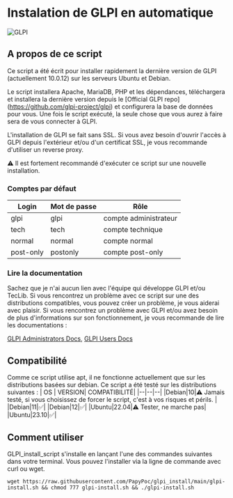 # Instalation de GLPI en automatique
 ![GLPI](https://glpi-project.org/wp-content/uploads/2022/01/hero-img-2.png)
## A propos de ce script

Ce script a été écrit pour installer rapidement la dernière version de GLPI (actuellement 10.0.12) sur les serveurs Ubuntu et Debian.

Le script installera Apache, MariaDB, PHP et les dépendances, téléchargera et installera la dernière version depuis le [Official GLPI repo] (https://github.com/glpi-project/glpi) et configurera la base de données pour vous.
Une fois le script exécuté, la seule chose que vous aurez à faire sera de vous connecter à GLPI.

L'installation de GLPI se fait sans SSL. Si vous avez besoin d'ouvrir l'accès à GLPI depuis l'extérieur et/ou d'un certificat SSL, je vous recommande d'utiliser un reverse proxy.

⚠️ Il est fortement recommandé d'exécuter ce script sur une nouvelle installation.

### Comptes par défaut

| Login | Mot de passe | Rôle |
|--|--|--|
glpi|glpi|compte administrateur
tech|tech|compte technique
normal|normal|compte normal
post-only|postonly|compte post-only

### Lire la documentation
Sachez que je n'ai aucun lien avec l'équipe qui développe GLPI et/ou TecLib.
Si vous rencontrez un problème avec ce script sur une des distributions compatibles, vous pouvez créer un problème, je vous aiderai avec plaisir.
Si vous rencontrez un problème avec GLPI et/ou avez besoin de plus d'informations sur son fonctionnement, je vous recommande de lire les documentations :

[GLPI Administrators Docs](https://glpi-install.readthedocs.io/),   [GLPI Users Docs](https://glpi-user-documentation.readthedocs.io/)

## Compatibilité
Comme ce script utilise apt, il ne fonctionne actuellement que sur les distributions basées sur debian.
Ce script a été testé sur les distributions suivantes :
| OS | VERSION| COMPATIBILITÉ|
|--|--|--|
|Debian|10|⚠️ Jamais testé, si vous choisissez de forcer le script, c'est à vos risques et périls. |
|Debian|11|✅|
|Debian|12|✅|
|Ubuntu|22.04|⚠️ Tester, ne marche pas|
|Ubuntu|23.10|✅|


## Comment utiliser
GLPI_install_script s'installe en lançant l'une des commandes suivantes dans votre terminal. Vous pouvez l'installer via la ligne de commande avec curl ou wget.


 ````wget https://raw.githubusercontent.com/PapyPoc/glpi_install/main/glpi-install.sh && chmod 777 glpi-install.sh && ./glpi-install.sh````
